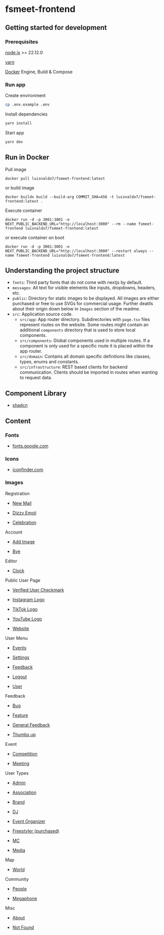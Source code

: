 # fsmeet-frontend

## Getting started for development

### Prerequisites

[node.js](https://nodejs.org/en) >= 22.12.0

[yarn](https://yarnpkg.com/)

[Docker](https://docs.docker.com/manuals/) Engine, Build & Compose

### Run app

Create environment

```bash
cp .env.example .env
```

Install dependencies

```bash
yarn install
```

Start app

```bash
yarn dev
```

## Run in Docker

Pull image

```
docker pull luisnaldo7/fsmeet-frontend:latest
```

or build image

```
docker buildx build --build-arg COMMIT_SHA=456 -t luisnaldo7/fsmeet-frontend:latest .
```

Execute container

```
docker run -d -p 3001:3001 -e NEXT_PUBLIC_BACKEND_URL="http://localhost:3000" --rm --name fsmeet-frontend luisnaldo7/fsmeet-frontend:latest
```

or execute container on boot

```
docker run -d -p 3001:3001 -e NEXT_PUBLIC_BACKEND_URL="http://localhost:3000" --restart always --name fsmeet-frontend luisnaldo7/fsmeet-frontend:latest
```

## Understanding the project structure

- `fonts`: Third party fonts that do not come with nextjs by default.
- `messages`: All text for visible elements like inputs, dropdowns, headers, etc.
- `public`: Directory for static images to be displayed. All images are either purchased or free to use SVGs for commercial usage. Further deatils about their origin down below in `Images` section of the readme.
- `src`: Application source code.
  - `src/app`: App router directory. Subdirectories with `page.tsx` files represent routes on the website. Some routes might contain an additional `components` directory that is used to store local components.
  - `src/components`: Global components used in multiple routes. If a component is only used for a specific route it is placed within the app router.
  - `src/domain`: Contains all domain specific definitions like classes, types, enums and constants.
  - `src/infrastructure`: REST based clients for backend communication. Clients should be imported in routes when wanting to request data.

## Component Library

- [shadcn](https://ui.shadcn.com/docs/components/tabs)

## Content

### Fonts

- [fonts.google.com](https://fonts.google.com/)

### Icons

- [iconfinder.com](https://www.iconfinder.com/)

### Images

Registration

- [New Mail](https://www.iconfinder.com/icons/9044457/email_new_icon)

- [Dizzy Emoji](https://www.iconfinder.com/icons/8664942/face_dizzy_emoji_icon)

- [Celebration](https://www.iconfinder.com/icons/6472607/birthday_celebration_christmas_party_trumpet_xmas_icon)

Account

- [Add Image](https://www.iconfinder.com/icons/103590/image_add_icon)

- [Bye](https://www.iconfinder.com/icons/9070043/bye_icon)

Editor

- [Clock](https://www.iconfinder.com/icons/8665257/clock_watch_icon)

Public User Page

- [Verified User Checkmark](https://www.iconfinder.com/icons/9554694/store_verified_shopping_ecommerce_cart_icon)

- [Instagram Logo](https://www.iconfinder.com/icons/6929237/instagram_icon)

- [TikTok Logo](https://www.iconfinder.com/icons/7024782/tiktok_social_media_icon)

- [YouTube Logo](https://www.iconfinder.com/icons/4375133/logo_youtube_icon)

- [Website](https://www.iconfinder.com/icons/6428026/connect_globe_internet_website_icon)

User Menu

- [Events](https://www.iconfinder.com/icons/2316003/ball_courts_football_sports_icon)

- [Settings](https://www.iconfinder.com/icons/1564529/mechanism_options_settings_configuration_setting_icon#svg)

- [Feedback](https://www.iconfinder.com/icons/8673475/ic_fluent_person_feedback_filled_icon)

- [Logout](https://www.iconfinder.com/icons/3994382/access_close_exit_logout_sign_out_icon#svg)

- [User](https://www.iconfinder.com/icons/1564535/customer_user_userphoto_account_person_icon)

Feedback

- [Bug](https://www.iconfinder.com/icons/1608588/bug_icon)

- [Feature](https://www.iconfinder.com/icons/3018516/availability_component_element_feature_items_list_settings_icon)

- [General Feedback](https://www.iconfinder.com/icons/6843045/customer_feedback_happy_performance_satisfaction_satisfied_satisfy_icon)

- [Thumbs up](https://www.iconfinder.com/icons/8665808/thumbs_up_icon)

Event

- [Competition](https://www.iconfinder.com/icons/6843056/achievement_award_competition_reward_success_trophy_winner_icon)

- [Meeting](https://www.iconfinder.com/icons/7055165/meeting_consultation_partnership_communication_brainstorm_icon)

User Types

- [Admin](https://www.iconfinder.com/icons/3018587/admin_administrator_ajax_options_permission_settings_user_icon)

- [Association](https://www.iconfinder.com/icons/2135919/group_leader_man_men_icon)

- [Brand](https://www.iconfinder.com/icons/8542538/tshirt_clothing_icon)

- [DJ](https://www.iconfinder.com/icons/3994356/dj_earphone_headphone_headset_listen_icon)

- [Event Organizer](https://www.iconfinder.com/icons/9075841/edit_pencil_write_paper_file_document_study_copywriting_writing_icon)

- [Freestyler (purchased)](https://www.iconfinder.com/icons/8176401/sport_freestyle_football_soccer_trick_juggling_juggle_icon?coming-from=related-results)

- [MC](https://www.iconfinder.com/icons/9023701/microphone_stage_fill_icon)

- [Media](https://www.iconfinder.com/icons/4632668/camera_film_movie_recorder_video_icon)

Map

- [World](https://www.iconfinder.com/icons/7030157/navigation_map_gps_ui_basic_location_app_icon)

Community

- [People](https://www.iconfinder.com/icons/4265044/community_conversation_friends_group_people_target_team_icon)

- [Megaphone](https://www.iconfinder.com/icons/8673485/ic_fluent_megaphone_loud_filled_icon)

Misc

- [About](https://www.iconfinder.com/icons/9041227/info_circle_fill_icon)

- [Not Found](https://www.iconfinder.com/icons/9054414/bx_confused_icon)
